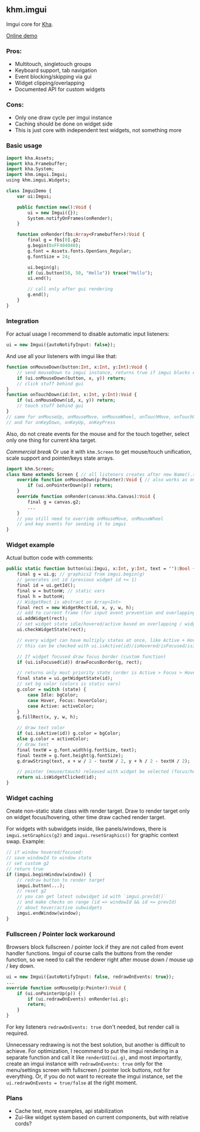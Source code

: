 ## khm.imgui

Imgui core for [Kha](https://github.com/Kode/Kha).

[Online demo](https://rblsb.github.io/khm.imgui/build/html5)

### Pros:
* Multitouch, singletouch groups
* Keyboard support, tab navigation
* Event blocking/skipping via gui
* Widget clipping/overlapping
* Documented API for custom widgets

### Cons:
* Only one draw cycle per imgui instance
* Caching should be done on widget side
* This is just core with independent test widgets, not something more

### Basic usage

```haxe
import kha.Assets;
import kha.Framebuffer;
import kha.System;
import khm.imgui.Imgui;
using khm.imgui.Widgets;

class ImguiDemo {
	var ui:Imgui;

	public function new():Void {
		ui = new Imgui({});
		System.notifyOnFrames(onRender);
	}

	function onRender(fbs:Array<Framebuffer>):Void {
		final g = fbs[0].g2;
		g.begin(0xFF404040);
		g.font = Assets.fonts.OpenSans_Regular;
		g.fontSize = 24;

		ui.begin(g);
		if (ui.button(50, 50, "Hello")) trace("Hello");
		ui.end();

		// call only after gui rendering
		g.end();
	}
}
```

### Integration

For actual usage I recommend to disable automatic input listeners:
```haxe
ui = new Imgui({autoNotifyInput: false});
```
And use all your listeners with imgui like that:
```haxe
function onMouseDown(button:Int, x:Int, y:Int):Void {
	// send mouseDown to imgui instance, returns true if imgui blocks event
	if (ui.onMouseDown(button, x, y)) return;
	// click stuff behind gui
}
function onTouchDown(id:Int, x:Int, y:Int):Void {
	if (ui.onMouseDown(id, x, y)) return;
	// touch stuff behind gui
}
// same for onMouseUp, onMouseMove, onMouseWheel, onTouchMove, onTouchUp
// and for onKeyDown, onKeyUp, onKeyPress
```
Also, do not create events for the mouse and for the touch together, select only one thing for current kha target.

*Commercial break*
Or use it with `khm.Screen` to get mouse/touch unification, scale support and pointer/keys state arrays.
```haxe
import khm.Screen;
class Name extends Screen { // all listeners creates after new Name().show()
	override function onMouseDown(p:Pointer):Void { // also works as onTouchDown
		if (ui.onPointerDown(p)) return;
	}
	override function onRender(canvas:kha.Canvas):Void {
		final g = canvas.g2;
		...
	}
	// you still need to override onMouseMove, onMouseWheel
	// and key events for sending it to imgui
}
```

### Widget example

Actual button code with comments:
```haxe
public static function button(ui:Imgui, x:Int, y:Int, text = ""):Bool {
	final g = ui.g; // graphics2 from imgui.begin(g)
	// generates int id (previous widget id += 1)
	final id = ui.getId();
	final w = buttonW; // static vars
	final h = buttonH;
	// WidgetRect is abstract on Array<Int>
	final rect = new WidgetRect(id, x, y, w, h);
	// add to current frame (for input event prevention and overlapping)
	ui.addWidget(rect);
	// set widget state idle/hovered/active based on overlapping / widget groups / pointer ids
	ui.checkWidgetState(rect);

	// every widget can have multiply states at once, like Active + Hover + Focus.
	// this can be checked with ui.isActive(id)/isHovered/isFocused/isIdle

	// If widget focused draw focus border (custom function)
	if (ui.isFocused(id)) drawFocusBorder(g, rect);

	// returns only most priority state (order is Active > Focus > Hover > Idle)
	final state = ui.getWidgetState(id);
	// set bg color (colors is static vars)
	g.color = switch (state) {
		case Idle: bgColor;
		case Hover, Focus: hoverColor;
		case Active: activeColor;
	}
	g.fillRect(x, y, w, h);

	// draw text color
	if (ui.isActive(id)) g.color = bgColor;
	else g.color = activeColor;
	// draw text
	final textW = g.font.width(g.fontSize, text);
	final textH = g.font.height(g.fontSize);
	g.drawString(text, x + w / 2 - textW / 2, y + h / 2 - textH / 2);

	// pointer (mouse/touch) released with widget be selected (focus/hover) and active
	return ui.isWidgetClicked(id);
}
```

### Widget caching

Create non-static state class with render target. Draw to render target only on widget focus/hovering, other time draw cached render target.

For widgets with subwidgets inside, like panels/windows, there is `imgui.setGraphics(g2)` and `imgui.resetGraphics()` for graphic context swap. Example:
```haxe
// if window hovered/focused:
// save windowId to window state
// set custom g2
// return true
if (imgui.beginWindow(window)) {
	// redraw button to render target
	imgui.button(...);
	// reset g2
	// you can get latest subwidget id with `imgui.prevId()`
	// and make checks on range (id => windowId && id <= prevId)
	// about hover/active subwidgets
	imgui.endWindow(window);
}
```

### Fullscreen / Pointer lock workaround

Browsers block fullscreen / pointer lock if they are not called from event handler functions. Imgui of course calls the buttons from the render function, so we need to call the renderer right after mouse down / mouse up / key down.
```haxe
ui = new Imgui({autoNotifyInput: false, redrawOnEvents: true});
...
override function onMouseUp(p:Pointer):Void {
	if (ui.onPointerUp(p)) {
		if (ui.redrawOnEvents) onRender(ui.g);
		return;
	}
}
```
For key listeners `redrawOnEvents: true` don't needed, but render call is required.

Unnecessary redrawing is not the best solution, but another is difficult to achieve. For optimization, I recommend to put the imgui rendering in a separate function and call it like `renderGUI(ui.g)`, and most importantly, create an imgui instance with `redrawOnEvents: true` only for the menu/settings screen with fullscreen / pointer lock buttons, not for everything. Or, if you do not want to recreate the imgui instance, set the `ui.redrawOnEvents = true/false` at the right moment.

### Plans
* Cache test, more examples, api stabilization
* Zui-like widget system based on current components, but with relative cords?
